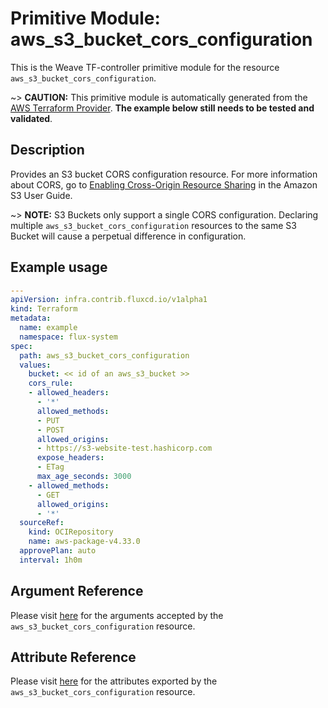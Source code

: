 
# Primitive Module: aws_s3_bucket_cors_configuration

This is the Weave TF-controller primitive module for the resource `aws_s3_bucket_cors_configuration`.

~> **CAUTION:** This primitive module is automatically generated from the [AWS Terraform Provider](https://registry.terraform.io/providers/hashicorp/aws/latest/docs/resources/s3_bucket_cors_configuration). **The example below still needs to be tested and validated**.

## Description

Provides an S3 bucket CORS configuration resource. For more information about CORS, go to [Enabling Cross-Origin Resource Sharing](https://docs.aws.amazon.com/AmazonS3/latest/userguide/cors.html) in the Amazon S3 User Guide.

~> **NOTE:** S3 Buckets only support a single CORS configuration. Declaring multiple `aws_s3_bucket_cors_configuration` resources to the same S3 Bucket will cause a perpetual difference in configuration.

## Example usage

```yaml
---
apiVersion: infra.contrib.fluxcd.io/v1alpha1
kind: Terraform
metadata:
  name: example
  namespace: flux-system
spec:
  path: aws_s3_bucket_cors_configuration
  values:
    bucket: << id of an aws_s3_bucket >>
    cors_rule:
    - allowed_headers:
      - '*'
      allowed_methods:
      - PUT
      - POST
      allowed_origins:
      - https://s3-website-test.hashicorp.com
      expose_headers:
      - ETag
      max_age_seconds: 3000
    - allowed_methods:
      - GET
      allowed_origins:
      - '*'
  sourceRef:
    kind: OCIRepository
    name: aws-package-v4.33.0
  approvePlan: auto
  interval: 1h0m
```

## Argument Reference

Please visit [here](https://registry.terraform.io/providers/hashicorp/aws/latest/docs/resources/s3_bucket_cors_configuration#argument-reference) for the arguments accepted by the `aws_s3_bucket_cors_configuration` resource.

## Attribute Reference

Please visit [here](https://registry.terraform.io/providers/hashicorp/aws/latest/docs/resources/s3_bucket_cors_configuration#attributes-reference) for the attributes exported by the `aws_s3_bucket_cors_configuration` resource.
